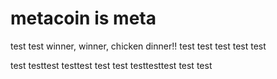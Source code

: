 # metacoin is meta

test
test
winner, winner, chicken dinner!!
test
test
test
test
test

test
testtest
testtest
test
test
testtesttest
test
test
